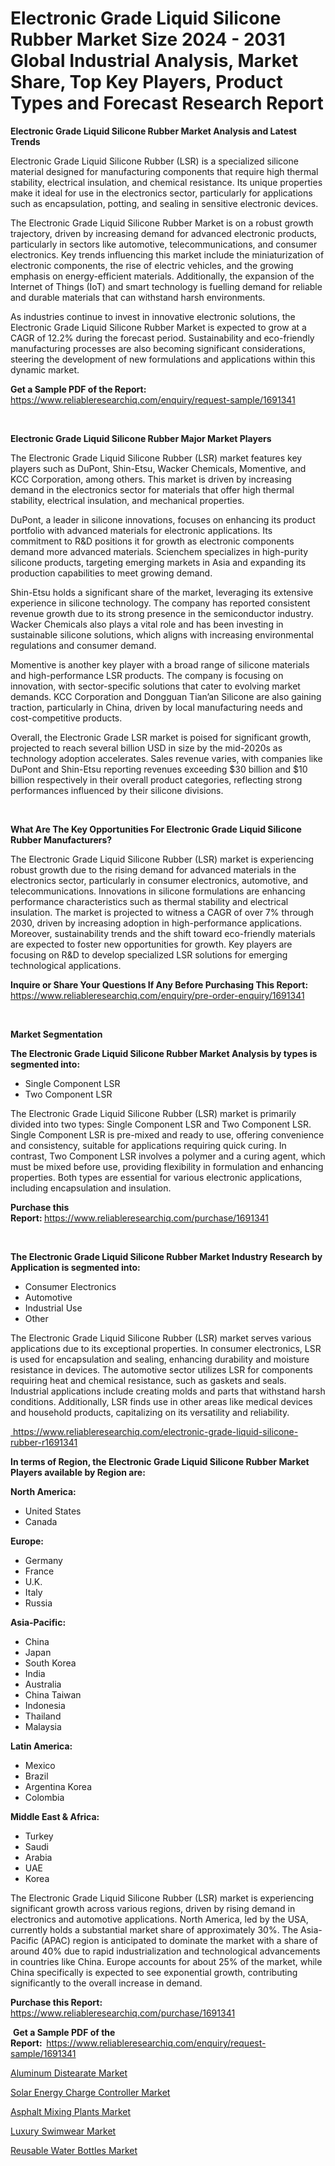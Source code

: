<p><h1>Electronic Grade Liquid Silicone Rubber Market Size 2024 - 2031 Global Industrial Analysis, Market Share, Top Key Players, Product Types and Forecast Research Report</h1></p><p><strong>Electronic Grade Liquid Silicone Rubber Market Analysis and Latest Trends</strong></p>
<p><p>Electronic Grade Liquid Silicone Rubber (LSR) is a specialized silicone material designed for manufacturing components that require high thermal stability, electrical insulation, and chemical resistance. Its unique properties make it ideal for use in the electronics sector, particularly for applications such as encapsulation, potting, and sealing in sensitive electronic devices.</p><p>The Electronic Grade Liquid Silicone Rubber Market is on a robust growth trajectory, driven by increasing demand for advanced electronic products, particularly in sectors like automotive, telecommunications, and consumer electronics. Key trends influencing this market include the miniaturization of electronic components, the rise of electric vehicles, and the growing emphasis on energy-efficient materials. Additionally, the expansion of the Internet of Things (IoT) and smart technology is fuelling demand for reliable and durable materials that can withstand harsh environments.</p><p>As industries continue to invest in innovative electronic solutions, the Electronic Grade Liquid Silicone Rubber Market is expected to grow at a CAGR of 12.2% during the forecast period. Sustainability and eco-friendly manufacturing processes are also becoming significant considerations, steering the development of new formulations and applications within this dynamic market.</p></p>
<p><strong>Get a Sample PDF of the Report:&nbsp;</strong> <a href="https://www.reliableresearchiq.com/enquiry/request-sample/1691341?utm_campaign=1577&utm_medium=2&utm_source=Github&utm_content=ia&utm_term=17102024&utm_id=electronic-grade-liquid-silicone-rubber">https://www.reliableresearchiq.com/enquiry/request-sample/1691341</a></p>
<p>&nbsp;</p>
<p><strong>Electronic Grade Liquid Silicone Rubber Major Market Players</strong></p>
<p><p>The Electronic Grade Liquid Silicone Rubber (LSR) market features key players such as DuPont, Shin-Etsu, Wacker Chemicals, Momentive, and KCC Corporation, among others. This market is driven by increasing demand in the electronics sector for materials that offer high thermal stability, electrical insulation, and mechanical properties.</p><p>DuPont, a leader in silicone innovations, focuses on enhancing its product portfolio with advanced materials for electronic applications. Its commitment to R&D positions it for growth as electronic components demand more advanced materials. Scienchem specializes in high-purity silicone products, targeting emerging markets in Asia and expanding its production capabilities to meet growing demand.</p><p>Shin-Etsu holds a significant share of the market, leveraging its extensive experience in silicone technology. The company has reported consistent revenue growth due to its strong presence in the semiconductor industry. Wacker Chemicals also plays a vital role and has been investing in sustainable silicone solutions, which aligns with increasing environmental regulations and consumer demand.</p><p>Momentive is another key player with a broad range of silicone materials and high-performance LSR products. The company is focusing on innovation, with sector-specific solutions that cater to evolving market demands. KCC Corporation and Dongguan Tian’an Silicone are also gaining traction, particularly in China, driven by local manufacturing needs and cost-competitive products.</p><p>Overall, the Electronic Grade LSR market is poised for significant growth, projected to reach several billion USD in size by the mid-2020s as technology adoption accelerates. Sales revenue varies, with companies like DuPont and Shin-Etsu reporting revenues exceeding $30 billion and $10 billion respectively in their overall product categories, reflecting strong performances influenced by their silicone divisions.</p></p>
<p>&nbsp;</p>
<p><strong>What Are The Key Opportunities For Electronic Grade Liquid Silicone Rubber Manufacturers?</strong></p>
<p><p>The Electronic Grade Liquid Silicone Rubber (LSR) market is experiencing robust growth due to the rising demand for advanced materials in the electronics sector, particularly in consumer electronics, automotive, and telecommunications. Innovations in silicone formulations are enhancing performance characteristics such as thermal stability and electrical insulation. The market is projected to witness a CAGR of over 7% through 2030, driven by increasing adoption in high-performance applications. Moreover, sustainability trends and the shift toward eco-friendly materials are expected to foster new opportunities for growth. Key players are focusing on R&D to develop specialized LSR solutions for emerging technological applications.</p></p>
<p><strong>Inquire or Share Your Questions If Any Before Purchasing This Report:</strong> <a href="https://www.reliableresearchiq.com/enquiry/pre-order-enquiry/1691341?utm_campaign=1577&utm_medium=2&utm_source=Github&utm_content=ia&utm_term=17102024&utm_id=electronic-grade-liquid-silicone-rubber">https://www.reliableresearchiq.com/enquiry/pre-order-enquiry/1691341</a></p>
<p>&nbsp;</p>
<p><strong>Market Segmentation</strong></p>
<p><strong>The Electronic Grade Liquid Silicone Rubber Market Analysis by types is segmented into:</strong></p>
<p><ul><li>Single Component LSR</li><li>Two Component LSR</li></ul></p>
<p><p>The Electronic Grade Liquid Silicone Rubber (LSR) market is primarily divided into two types: Single Component LSR and Two Component LSR. Single Component LSR is pre-mixed and ready to use, offering convenience and consistency, suitable for applications requiring quick curing. In contrast, Two Component LSR involves a polymer and a curing agent, which must be mixed before use, providing flexibility in formulation and enhancing properties. Both types are essential for various electronic applications, including encapsulation and insulation.</p></p>
<p><strong>Purchase this Report:&nbsp;</strong><a href="https://www.reliableresearchiq.com/purchase/1691341?utm_campaign=1577&utm_medium=2&utm_source=Github&utm_content=ia&utm_term=17102024&utm_id=electronic-grade-liquid-silicone-rubber">https://www.reliableresearchiq.com/purchase/1691341</a></p>
<p>&nbsp;</p>
<p><strong>The Electronic Grade Liquid Silicone Rubber Market Industry Research by Application is segmented into:</strong></p>
<p><ul><li>Consumer Electronics</li><li>Automotive</li><li>Industrial Use</li><li>Other</li></ul></p>
<p><p>The Electronic Grade Liquid Silicone Rubber (LSR) market serves various applications due to its exceptional properties. In consumer electronics, LSR is used for encapsulation and sealing, enhancing durability and moisture resistance in devices. The automotive sector utilizes LSR for components requiring heat and chemical resistance, such as gaskets and seals. Industrial applications include creating molds and parts that withstand harsh conditions. Additionally, LSR finds use in other areas like medical devices and household products, capitalizing on its versatility and reliability.</p></p>
<p><a href="https://www.reliableresearchiq.com/electronic-grade-liquid-silicone-rubber-r1691341?utm_campaign=1577&utm_medium=2&utm_source=Github&utm_content=ia&utm_term=17102024&utm_id=electronic-grade-liquid-silicone-rubber">&nbsp;https://www.reliableresearchiq.com/electronic-grade-liquid-silicone-rubber-r1691341</a></p>
<p><strong>In terms of Region, the Electronic Grade Liquid Silicone Rubber Market Players available by Region are:</strong></p>
<p>
    <p> <strong> North America: </strong>
        <ul>
            <li>United States</li>
            <li>Canada</li>
        </ul>
        </p> 
    <p> <strong> Europe: </strong>
        <ul>
            <li>Germany</li>
            <li>France</li>
            <li>U.K.</li>
            <li>Italy</li>
            <li>Russia</li>
        </ul>
        </p> 
    <p> <strong> Asia-Pacific: </strong>
        <ul>
            <li>China</li>
            <li>Japan</li>
            <li>South Korea</li>
            <li>India</li>
            <li>Australia</li>
            <li>China Taiwan</li>
            <li>Indonesia</li>
            <li>Thailand</li>
            <li>Malaysia</li>
        </ul>
        </p> 
    <p> <strong> Latin America: </strong>
        <ul>
            <li>Mexico</li>
            <li>Brazil</li>
            <li>Argentina Korea</li>
            <li>Colombia</li>
        </ul>
        </p> 
    <p> <strong> Middle East & Africa: </strong>
        <ul>
            <li>Turkey</li>
            <li>Saudi</li>
            <li>Arabia</li>
            <li>UAE</li>
            <li>Korea</li>
        </ul>
    </p>
    </p>
<p><p>The Electronic Grade Liquid Silicone Rubber (LSR) market is experiencing significant growth across various regions, driven by rising demand in electronics and automotive applications. North America, led by the USA, currently holds a substantial market share of approximately 30%. The Asia-Pacific (APAC) region is anticipated to dominate the market with a share of around 40% due to rapid industrialization and technological advancements in countries like China. Europe accounts for about 25% of the market, while China specifically is expected to see exponential growth, contributing significantly to the overall increase in demand.</p></p>
<p><strong>Purchase this Report: </strong><a href="https://www.reliableresearchiq.com/purchase/1691341?utm_campaign=1577&utm_medium=2&utm_source=Github&utm_content=ia&utm_term=17102024&utm_id=electronic-grade-liquid-silicone-rubber">https://www.reliableresearchiq.com/purchase/1691341</a></p>
<p>&nbsp;<strong>Get a Sample PDF of the Report:&nbsp;&nbsp;</strong><a href="https://www.reliableresearchiq.com/enquiry/request-sample/1691341?utm_campaign=1577&utm_medium=2&utm_source=Github&utm_content=ia&utm_term=17102024&utm_id=electronic-grade-liquid-silicone-rubber">https://www.reliableresearchiq.com/enquiry/request-sample/1691341</a></p>
<p><strong></strong></p>
<p><p><a href="https://github.com/denishaucarn/Market-Research-Report-List-1/blob/main/aluminum-distearate-market.md?utm_campaign=1577&utm_medium=2&utm_source=Github&utm_content=ia&utm_term=17102024&utm_id=electronic-grade-liquid-silicone-rubber">Aluminum Distearate Market</a></p><p><a href="https://issuu.com/reportprime-2/docs/solar-energy-charge-controller-mark_f2121ba218cc1f?utm_campaign=1577&utm_medium=2&utm_source=Github&utm_content=ia&utm_term=17102024&utm_id=electronic-grade-liquid-silicone-rubber">Solar Energy Charge Controller Market</a></p><p><a href="https://issuu.com/reportprime-2/docs/asphalt-mixing-plants-market-size-2_2630deecc5cb3a?utm_campaign=1577&utm_medium=2&utm_source=Github&utm_content=ia&utm_term=17102024&utm_id=electronic-grade-liquid-silicone-rubber">Asphalt Mixing Plants Market</a></p><p><a href="https://www.linkedin.com/pulse/exploring-luxury-swimwear-market-dynamics-global-trends-future-yso8c?utm_campaign=1577&utm_medium=2&utm_source=Github&utm_content=ia&utm_term=17102024&utm_id=electronic-grade-liquid-silicone-rubber">Luxury Swimwear Market</a></p><p><a href="https://www.linkedin.com/pulse/global-reusable-water-bottles-market-share-growth-opportunities-meo5c?utm_campaign=1577&utm_medium=2&utm_source=Github&utm_content=ia&utm_term=17102024&utm_id=electronic-grade-liquid-silicone-rubber">Reusable Water Bottles Market</a></p></p>